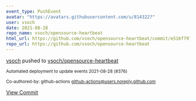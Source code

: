 ```yaml
---
event_type: PushEvent
avatar: "https://avatars.githubusercontent.com/u/814322?"
user: vsoch
date: 2021-08-28
repo_name: vsoch/opensource-heartbeat
html_url: https://github.com/vsoch/opensource-heartbeat/commit/e516f797eb2d94ec2000cef9f0c0b0b91187a90e
repo_url: https://github.com/vsoch/opensource-heartbeat
---
```


<a href='https://github.com/vsoch' target='_blank'>vsoch</a> pushed to <a href='https://github.com/vsoch/opensource-heartbeat' target='_blank'>vsoch/opensource-heartbeat</a>

<small>Automated deployment to update events 2021-08-28 (#376)

Co-authored-by: github-actions <github-actions@users.noreply.github.com></small>

<a href='https://github.com/vsoch/opensource-heartbeat/commit/e516f797eb2d94ec2000cef9f0c0b0b91187a90e' target='_blank'>View Commit</a>